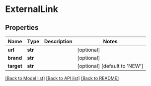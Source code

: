 # ExternalLink

## Properties
Name | Type | Description | Notes
------------ | ------------- | ------------- | -------------
**url** | **str** |  | [optional] 
**brand** | **str** |  | [optional] 
**target** | **str** |  | [optional] [default to 'NEW']

[[Back to Model list]](../README.md#documentation-for-models) [[Back to API list]](../README.md#documentation-for-api-endpoints) [[Back to README]](../README.md)

